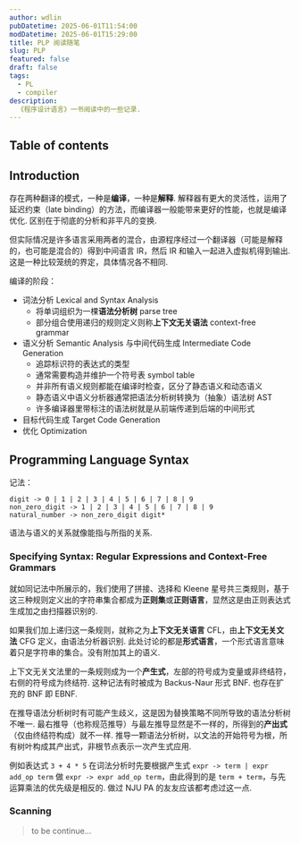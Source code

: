 ```yaml
---
author: wdlin
pubDatetime: 2025-06-01T11:54:00
modDatetime: 2025-06-01T15:29:00
title: PLP 阅读随笔
slug: PLP
featured: false
draft: false
tags:
  - PL
  - compiler
description:
  《程序设计语言》一书阅读中的一些记录.
---
```


## Table of contents

## Introduction

存在两种翻译的模式，一种是**编译**，一种是**解释**. 解释器有更大的灵活性，运用了延迟约束（late binding）的方法，而编译器一般能带来更好的性能，也就是编译优化. 区别在于彻底的分析和非平凡的变换.

但实际情况是许多语言采用两者的混合，由源程序经过一个翻译器（可能是解释的，也可能是混合的）得到中间语言 IR，然后 IR 和输入一起进入虚拟机得到输出. 这是一种比较笼统的界定，具体情况各不相同.

编译的阶段：
- 词法分析 Lexical and Syntax Analysis
	- 将单词组织为一棵**语法分析树** parse tree
	- 部分组合使用递归的规则定义则称**上下文无关语法** context-free grammar
- 语义分析 Semantic Analysis 与中间代码生成 Intermediate Code Generation
	- 追踪标识符的表达式的类型
	- 通常需要构造并维护一个符号表 symbol table
	- 并非所有语义规则都能在编译时检查，区分了静态语义和动态语义
	- 静态语义中语义分析器通常把语法分析树转换为（抽象）语法树 AST
	- 许多编译器里带标注的语法树就是从前端传递到后端的中间形式
- 目标代码生成 Target Code Generation
- 优化 Optimization

## Programming Language Syntax

记法：

```
digit -> 0 | 1 | 2 | 3 | 4 | 5 | 6 | 7 | 8 | 9
non_zero_digit -> 1 | 2 | 3 | 4 | 5 | 6 | 7 | 8 | 9
natural_number -> non_zero_digit digit*
```

语法与语义的关系就像能指与所指的关系.

### Specifying Syntax: Regular Expressions and Context-Free Grammars

就如同记法中所展示的，我们使用了拼接、选择和 Kleene 星号共三类规则，基于这三种规则定义出的字符串集合都成为**正则集**或**正则语言**，显然这是由正则表达式生成加之由扫描器识别的.

如果我们加上递归这一条规则，就称之为**上下文无关语言** CFL，由**上下文无关文法** CFG 定义，由语法分析器识别. 此处讨论的都是**形式语言**，一个形式语言意味着只是字符串的集合。没有附加其上的语义.

上下文无关文法里的一条规则成为一个**产生式**，左部的符号成为变量或非终结符，右侧的符号成为终结符. 这种记法有时被成为 Backus-Naur 形式 BNF. 也存在扩充的 BNF 即 EBNF.

在推导语法分析树时有可能产生歧义，这是因为替换策略不同所导致的语法分析树不唯一. 最右推导（也称规范推导）与最左推导显然是不一样的，所得到的**产出式**（仅由终结符构成）就不一样. 推导一颗语法分析树，以文法的开始符号为根，所有树叶构成其产出式，非根节点表示一次产生式应用.

例如表达式 `3 + 4 * 5` 在词法分析时先要根据产生式 `expr -> term | expr add_op term` 做 `expr -> expr add_op term`，由此得到的是 `term + term`，与先运算乘法的优先级是相反的. 做过 NJU PA 的友友应该都考虑过这一点.

### Scanning

> to be continue...

